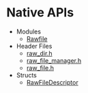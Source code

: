 # Native APIs

- Modules
  - [Rawfile](rawfile.md)
- Header Files
  - [raw_dir.h](raw__dir_8h.md)
  - [raw_file_manager.h](raw__file__manager_8h.md)
  - [raw_file.h](raw__file_8h.md)
- Structs
  - [RawFileDescriptor](_raw_file_descriptor.md)
